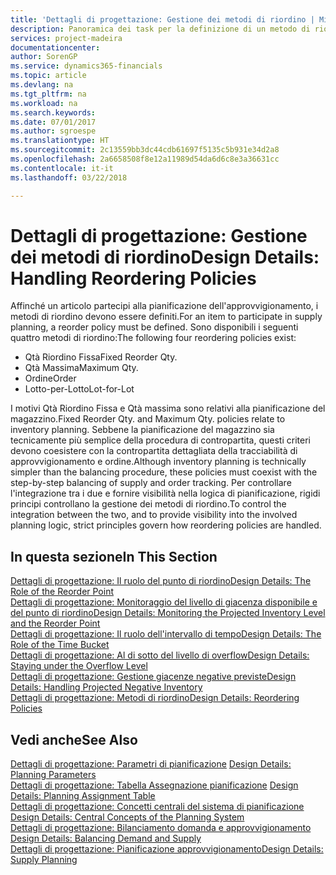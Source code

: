 ```yaml
---
title: 'Dettagli di progettazione: Gestione dei metodi di riordino | Microsoft Docs'
description: Panoramica dei task per la definizione di un metodo di riordino nella pianificazione dell'approvvigionamento.
services: project-madeira
documentationcenter: 
author: SorenGP
ms.service: dynamics365-financials
ms.topic: article
ms.devlang: na
ms.tgt_pltfrm: na
ms.workload: na
ms.search.keywords: 
ms.date: 07/01/2017
ms.author: sgroespe
ms.translationtype: HT
ms.sourcegitcommit: 2c13559bb3dc44cdb61697f5135c5b931e34d2a8
ms.openlocfilehash: 2a6658508f8e12a11989d54da6d6c8e3a36631cc
ms.contentlocale: it-it
ms.lasthandoff: 03/22/2018

---
```

# <a name="design-details-handling-reordering-policies"></a><span data-ttu-id="54699-103">Dettagli di progettazione: Gestione dei metodi di riordino</span><span class="sxs-lookup"><span data-stu-id="54699-103">Design Details: Handling Reordering Policies</span></span>
<span data-ttu-id="54699-104">Affinché un articolo partecipi alla pianificazione dell'approvvigionamento, i metodi di riordino devono essere definiti.</span><span class="sxs-lookup"><span data-stu-id="54699-104">For an item to participate in supply planning, a reorder policy must be defined.</span></span> <span data-ttu-id="54699-105">Sono disponibili i seguenti quattro metodi di riordino:</span><span class="sxs-lookup"><span data-stu-id="54699-105">The following four reordering policies exist:</span></span>  
  
* <span data-ttu-id="54699-106">Qtà Riordino Fissa</span><span class="sxs-lookup"><span data-stu-id="54699-106">Fixed Reorder Qty.</span></span>  
* <span data-ttu-id="54699-107">Qtà Massima</span><span class="sxs-lookup"><span data-stu-id="54699-107">Maximum Qty.</span></span>  
* <span data-ttu-id="54699-108">Ordine</span><span class="sxs-lookup"><span data-stu-id="54699-108">Order</span></span>  
* <span data-ttu-id="54699-109">Lotto-per-Lotto</span><span class="sxs-lookup"><span data-stu-id="54699-109">Lot-for-Lot</span></span>  
  
<span data-ttu-id="54699-110">I motivi Qtà Riordino Fissa e Qtà massima sono relativi alla pianificazione del magazzino.</span><span class="sxs-lookup"><span data-stu-id="54699-110">Fixed Reorder Qty. and Maximum Qty. policies relate to inventory planning.</span></span> <span data-ttu-id="54699-111">Sebbene la pianificazione del magazzino sia tecnicamente più semplice della procedura di contropartita, questi criteri devono coesistere con la contropartita dettagliata della tracciabilità di approvvigionamento e ordine.</span><span class="sxs-lookup"><span data-stu-id="54699-111">Although inventory planning is technically simpler than the balancing procedure, these policies must coexist with the step-by-step balancing of supply and order tracking.</span></span> <span data-ttu-id="54699-112">Per controllare l'integrazione tra i due e fornire visibilità nella logica di pianificazione, rigidi principi controllano la gestione dei metodi di riordino.</span><span class="sxs-lookup"><span data-stu-id="54699-112">To control the integration between the two, and to provide visibility into the involved planning logic, strict principles govern how reordering policies are handled.</span></span>  
  
## <a name="in-this-section"></a><span data-ttu-id="54699-113">In questa sezione</span><span class="sxs-lookup"><span data-stu-id="54699-113">In This Section</span></span>  
[<span data-ttu-id="54699-114">Dettagli di progettazione: Il ruolo del punto di riordino</span><span class="sxs-lookup"><span data-stu-id="54699-114">Design Details: The Role of the Reorder Point</span></span>](design-details-the-role-of-the-reorder-point.md)  
[<span data-ttu-id="54699-115">Dettagli di progettazione: Monitoraggio del livello di giacenza disponibile e del punto di riordino</span><span class="sxs-lookup"><span data-stu-id="54699-115">Design Details: Monitoring the Projected Inventory Level and the Reorder Point</span></span>](design-details-monitoring-the-projected-inventory-level-and-the-reorder-point.md)  
[<span data-ttu-id="54699-116">Dettagli di progettazione: Il ruolo dell'intervallo di tempo</span><span class="sxs-lookup"><span data-stu-id="54699-116">Design Details: The Role of the Time Bucket</span></span>](design-details-the-role-of-the-time-bucket.md)  
[<span data-ttu-id="54699-117">Dettagli di progettazione: Al di sotto del livello di overflow</span><span class="sxs-lookup"><span data-stu-id="54699-117">Design Details: Staying under the Overflow Level</span></span>](design-details-staying-under-the-overflow-level.md)  
[<span data-ttu-id="54699-118">Dettagli di progettazione: Gestione giacenze negative previste</span><span class="sxs-lookup"><span data-stu-id="54699-118">Design Details: Handling Projected Negative Inventory</span></span>](design-details-handling-projected-negative-inventory.md)  
[<span data-ttu-id="54699-119">Dettagli di progettazione: Metodi di riordino</span><span class="sxs-lookup"><span data-stu-id="54699-119">Design Details: Reordering Policies</span></span>](design-details-reordering-policies.md)  
  
## <a name="see-also"></a><span data-ttu-id="54699-120">Vedi anche</span><span class="sxs-lookup"><span data-stu-id="54699-120">See Also</span></span>  
<span data-ttu-id="54699-121">[Dettagli di progettazione: Parametri di pianificazione](design-details-planning-parameters.md) </span><span class="sxs-lookup"><span data-stu-id="54699-121">[Design Details: Planning Parameters](design-details-planning-parameters.md) </span></span>  
<span data-ttu-id="54699-122">[Dettagli di progettazione: Tabella Assegnazione pianificazione](design-details-planning-assignment-table.md) </span><span class="sxs-lookup"><span data-stu-id="54699-122">[Design Details: Planning Assignment Table](design-details-planning-assignment-table.md) </span></span>  
<span data-ttu-id="54699-123">[Dettagli di progettazione: Concetti centrali del sistema di pianificazione](design-details-central-concepts-of-the-planning-system.md) </span><span class="sxs-lookup"><span data-stu-id="54699-123">[Design Details: Central Concepts of the Planning System](design-details-central-concepts-of-the-planning-system.md) </span></span>  
<span data-ttu-id="54699-124">[Dettagli di progettazione: Bilanciamento domanda e approvvigionamento](design-details-balancing-demand-and-supply.md) </span><span class="sxs-lookup"><span data-stu-id="54699-124">[Design Details: Balancing Demand and Supply](design-details-balancing-demand-and-supply.md) </span></span>  
[<span data-ttu-id="54699-125">Dettagli di progettazione: Pianificazione approvvigionamento</span><span class="sxs-lookup"><span data-stu-id="54699-125">Design Details: Supply Planning</span></span>](design-details-supply-planning.md)
